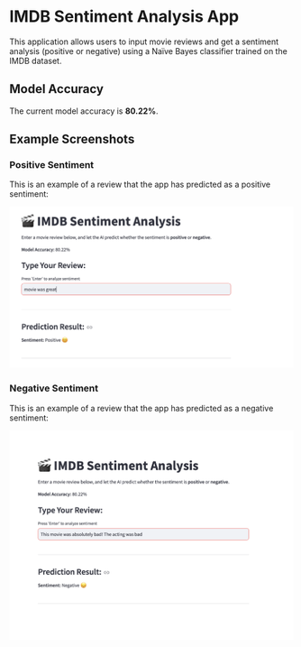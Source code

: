 # IMDB Sentiment Analysis App

This application allows users to input movie reviews and get a sentiment analysis (positive or negative) using a Naïve Bayes classifier trained on the IMDB dataset.

## Model Accuracy
The current model accuracy is **80.22%**.

## Example Screenshots

### Positive Sentiment
This is an example of a review that the app has predicted as a positive sentiment:

![Positive Sentiment](sentiment_positive.png)

### Negative Sentiment
This is an example of a review that the app has predicted as a negative sentiment:

![Negative Sentiment](sentiment_negative.png)
